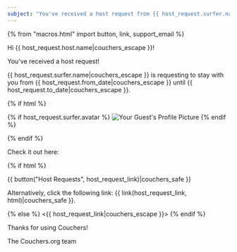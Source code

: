 ```yaml
---
subject: "You've received a host request from {{ host_request.surfer.name|couchers_escape }}!"
---
```


{% from "macros.html" import button, link, support_email %}

Hi {{ host_request.host.name|couchers_escape }}!

You've received a host request!

{{ host_request.surfer.name|couchers_escape }} is requesting to stay with you from {{ host_request.from_date|couchers_escape }} until {{ host_request.to_date|couchers_escape }}.

{% if html %}

{% if host_request.surfer.avatar %}
<img src="{{ host_request.surfer.avatar.thumbnail_url|couchers_escape }}" alt="Your Guest's Profile Picture" >
{% endif %}

{% endif %}

Check it out here:

{% if html %}

{{ button("Host Requests", host_request_link)|couchers_safe }}

Alternatively, click the following link: {{ link(host_request_link, html)|couchers_safe }}.

{% else %}
<{{ host_request_link|couchers_escape }}>
{% endif %}

Thanks for using Couchers!

The Couchers.org team
